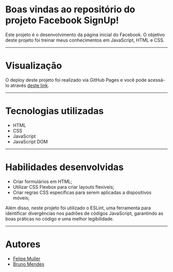 # Boas vindas ao repositório do projeto Facebook SignUp!

Este projeto é o desenvolvimento da página inicial do Facebook. O objetivo deste projeto foi treinar meus conhecimentos em JavaScript, HTML e CSS.

---

# Visualização

O deploy deste projeto foi realizado via GitHub Pages e você pode acessá-lo através [deste link](https://felipemuller20.github.io/facebook-signup-project/).

---

# Tecnologias utilizadas

- HTML
- CSS
- JavaScript
- JavaScript DOM

---

# Habilidades desenvolvidas

- Criar formulários em HTML;
- Utilizar CSS Flexbox para criar layouts flexíveis;
- Criar regras CSS específicas para serem aplicadas a dispositivos móveis;

Além disso, neste projeto foi utilizado o ESLint, uma ferramenta para identificar divergências nos padrões de códigos JavaScript, garantindo as boas práticas no código e uma melhor legibilidade.

---

# Autores

- [Felipe Muller](https://www.linkedin.com/in/felipeavmuller/)
- [Bruno Mendes](https://www.linkedin.com/in/bruno-s-mendes/)
